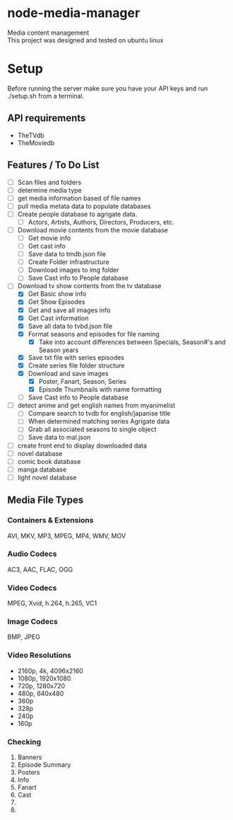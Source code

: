 # node-media-manager
Media content management  
This project was designed and tested on ubuntu linux

# Setup
Before running the server make sure you have your API keys and run ./setup.sh from a terminal.  

## API requirements
- TheTVdb
- TheMoviedb

## Features / To Do List
- [ ] Scan files and folders
- [ ] determine media type
- [ ] get media information based of file names
- [ ] pull media metata data to populate databases
- [ ] Create people database to agrigate data.
  - [ ] Actors, Artists, Authors, Directors, Producers, etc.
- [ ] Download movie contents from the movie database
  - [ ] Get movie info
  - [ ] Get cast info
  - [ ] Save data to tmdb.json file
  - [ ] Create Folder infrastructure
  - [ ] Download images to img folder
  - [ ] Save Cast info to People database
- [ ] Download tv show contents from the tv database
  - [x] Get Basic show info
  - [x] Get Show Episodes
  - [x] Get and save all images info
  - [x] Get Cast information
  - [x] Save all data to tvbd.json file
  - [x] Format seasons and episodes for file naming
    - [x] Take into account differences between Specials, Season#'s and Season years 
  - [x] Save txt file with series episodes
  - [x] Create series file folder structure
  - [x] Download and save images
    - [x] Poster, Fanart, Season, Series
    - [x] Episode Thumbnails with name formatting
  - [ ] Save Cast info to People database
- [ ] detect anime and get english names from myanimelist
  - [ ] Compare search to tvdb for english/japanise title
  - [ ] When determined matching series Agrigate data
  - [ ] Grab all associated seasons to single object
  - [ ] Save data to mal.json
- [ ] create front end to display downloaded data 
- [ ] novel database
- [ ] comic book database
- [ ] manga database
- [ ] light novel database

## Media File Types
### Containers & Extensions
AVI, MKV, MP3, MPEG, MP4, WMV, MOV

### Audio Codecs
AC3, AAC, FLAC, OGG

### Video Codecs
MPEG, Xvid, h.264, h.265, VC1

### Image Codecs
BMP, JPEG

### Video Resolutions
- 2160p, 4k, 4096x2160
- 1080p, 1920x1080
- 720p, 1280x720
- 480p, 640x480
- 360p
- 328p
- 240p
- 160p

### Checking
1. Banners
2. Episode Summary
3. Posters
4. Info
5. Fanart
6. Cast
7.
8.